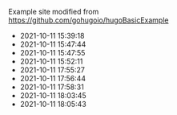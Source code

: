 Example site modified from https://github.com/gohugoio/hugoBasicExample
* 2021-10-11 15:39:18
* 2021-10-11 15:47:44
* 2021-10-11 15:47:55
* 2021-10-11 15:52:11
* 2021-10-11 17:55:27
* 2021-10-11 17:56:44
* 2021-10-11 17:58:31
* 2021-10-11 18:03:45
* 2021-10-11 18:05:43